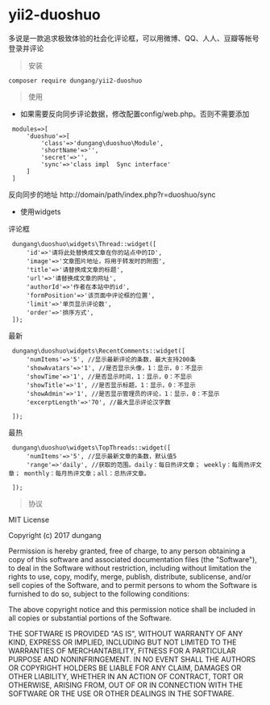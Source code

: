 # yii2-duoshuo
多说是一款追求极致体验的社会化评论框，可以用微博、QQ、人人、豆瓣等帐号登录并评论

> 安装 

   ```
   composer require dungang/yii2-duoshuo
   ```

> 使用

   - 如果需要反向同步评论数据，修改配置config/web.php。否则不需要添加
   
   ```
    modules=>[
        'duoshuo'=>[
            'class'=>'dungang\duoshuo\Module',
            'shortName'=>'',
            'secret'=>'',
            'sync'=>'class impl  Sync interface'
        ]
    ]
   ```
   反向同步的地址 http://domain/path/index.php?r=duoshuo/sync
   
   - 使用widgets
   
   评论框
   
   ```
    dungang\duoshuo\widgets\Thread::widget([
        'id'=>'请将此处替换成文章在你的站点中的ID',
        'image'=>'文章图片地址，将用于转发时的附图',
        'title'=>'请替换成文章的标题',
        'url'=>'请替换成文章的网址',
        'authorId'=>'作者在本站中的id',
        'formPosition'=>'该页面中评论框的位置',
        'limit'=>'单页显示评论数',
        'order'=>'排序方式',
    ]);
   ```
   
   最新
   
   
   ```
    dungang\duoshuo\widgets\RecentComments::widget([
        'numItems'=>'5', //显示最新评论的条数，最大支持200条
        'showAvatars'=>'1', //是否显示头像，1：显示，0：不显示
        'showTime'=>'1', //是否显示时间，1：显示，0：不显示
        'showTitle'=>'1', //是否显示标题，1：显示，0：不显示
        'showAdmin'=>'1', //是否显示管理员的评论，1：显示，0：不显示
        'excerptLength'=>'70', //最大显示评论汉字数
    
    ]);
   ```
   
   最热
   
   
   ```
    dungang\duoshuo\widgets\TopThreads::widget([
        'numItems'=>'5', //显示最新文章的条数，默认值5
        'range'=>'daily', //获取的范围。daily：每日热评文章； weekly：每周热评文章； monthly：每月热评文章；all：总热评文章。
  
    ]);
   ```
   
   
   > 协议
   
   MIT License
   
   Copyright (c) 2017 dungang
   
   Permission is hereby granted, free of charge, to any person obtaining a copy
   of this software and associated documentation files (the "Software"), to deal
   in the Software without restriction, including without limitation the rights
   to use, copy, modify, merge, publish, distribute, sublicense, and/or sell
   copies of the Software, and to permit persons to whom the Software is
   furnished to do so, subject to the following conditions:
   
   The above copyright notice and this permission notice shall be included in all
   copies or substantial portions of the Software.
   
   THE SOFTWARE IS PROVIDED "AS IS", WITHOUT WARRANTY OF ANY KIND, EXPRESS OR
   IMPLIED, INCLUDING BUT NOT LIMITED TO THE WARRANTIES OF MERCHANTABILITY,
   FITNESS FOR A PARTICULAR PURPOSE AND NONINFRINGEMENT. IN NO EVENT SHALL THE
   AUTHORS OR COPYRIGHT HOLDERS BE LIABLE FOR ANY CLAIM, DAMAGES OR OTHER
   LIABILITY, WHETHER IN AN ACTION OF CONTRACT, TORT OR OTHERWISE, ARISING FROM,
   OUT OF OR IN CONNECTION WITH THE SOFTWARE OR THE USE OR OTHER DEALINGS IN THE
   SOFTWARE.